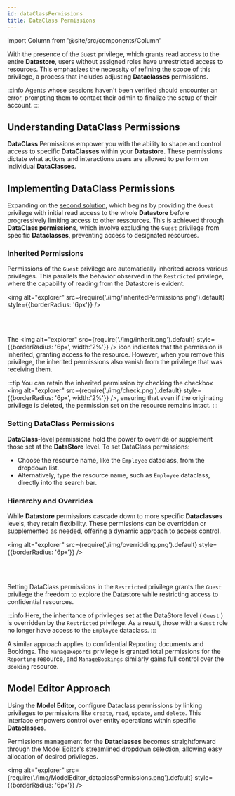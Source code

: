 ```yaml
---
id: dataClassPermissions
title: DataClass Permissions
---
```


import Column from '@site/src/components/Column'

With the presence of the `Guest` privilege, which grants read access to the entire **Datastore**, users without assigned roles have unrestricted access to resources. This emphasizes the necessity of refining the scope of this privilege, a process that includes adjusting **Dataclasses** permissions.

:::info
Agents whose sessions haven't been verified should encounter an error, prompting them to contact their admin to finalize the setup of their account.
:::
 
## Understanding DataClass Permissions 

**DataClass** Permissions empower you with the ability to shape and control access to specific **DataClasses** within your **Datastore**. These permissions dictate what actions and interactions users are allowed to perform on individual **DataClasses**.



##  Implementing DataClass Permissions 

Expanding on the [second solution](datastorePermissions#2nd-solution-full-access-to-gradual-restriction), which begins by providing the `Guest` privilege with initial read access to the whole **Datastore** before progressively limiting access to other ressources. This is achieved through **DataClass permissions**, which involve excluding the `Guest` privilege from specific **Dataclasses**, preventing access to designated resources.

### Inherited Permissions 

Permissions of the `Guest` privilege are automatically inherited across various privileges. This parallels the behavior observed in the `Restricted` privilege, where the capability of reading from the Datastore is evident.

<img alt="explorer" src={require('./img/inheritedPermissions.png').default} style={{borderRadius: '6px'}} />

<br/><br/>

The <img alt="explorer" src={require('./img/inherit.png').default} style={{borderRadius: '6px', width:'2%'}} /> icon indicates that the permission is inherited, granting access to the resource. However, when you remove this privilege, the inherited permissions also vanish from the privilege that was receiving them.


:::tip
You can retain the inherited permission by checking the checkbox <img alt="explorer" src={require('./img/check.png').default} style={{borderRadius: '6px', width:'2%'}} />, ensuring that even if the originating privilege is deleted, the permission set on the resource remains intact.
:::

### Setting DataClass Permissions 

**DataClass**-level permissions hold the power to override or supplement those set at the **DataStore** level. To set DataClass permissions:

- Choose the resource name, like the `Employee` dataclass, from the dropdown list.
- Alternatively, type the resource name, such as `Employee` dataclass, directly into the search bar.

### Hierarchy and Overrides 

While **Datastore** permissions cascade down to more specific **Dataclasses** levels, they retain flexibility. These permissions can be overridden or supplemented as needed, offering a dynamic approach to access control.

<img alt="explorer" src={require('./img/overridding.png').default} style={{borderRadius: '6px'}} />

<br/><br/>

Setting DataClass permissions in the `Restricted` privilege grants the `Guest` privilege the freedom to explore the Datastore while restricting access to confidential resources. 

:::info 
Here, the inheritance of privileges set at the DataStore level ( `Guest` ) is overridden by the `Restricted` privilege. As a result, those with a `Guest` role no longer have access to the `Employee` dataclass.
:::

A similar approach applies to confidential Reporting documents and Bookings. The `ManageReports` privilege is granted total permissions for the `Reporting` resource, and `ManageBookings` similarly gains full control over the `Booking` resource. 

## Model Editor Approach

Using the **Model Editor**, configure Dataclass permissions by linking privileges to permissions like `create`, `read`, `update`, and `delete`. This interface empowers control over entity operations within specific **Dataclasses**. 

Permissions management for the **Dataclasses** becomes straightforward through the Model Editor's streamlined dropdown selection, allowing easy allocation of desired privileges.

<img alt="explorer" src={require('./img/ModelEditor_dataclassPermissions.png').default} style={{borderRadius: '6px'}} />


